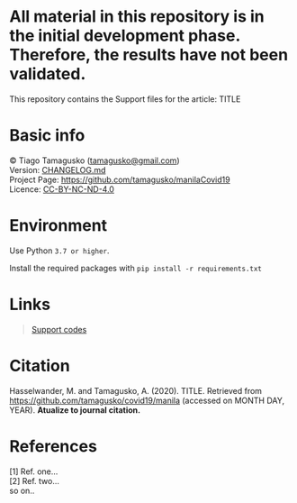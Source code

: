 # All material in this repository is in the initial development phase. Therefore, the results have not been validated.

This repository contains the Support files for the article: TITLE

# Basic info
© Tiago Tamagusko (tamagusko@gmail.com)  
Version: [CHANGELOG.md](/CHANGELOG.md)  
Project Page: <a href="https://github.com/tamagusko/manilaCovid19">https://github.com/tamagusko/manilaCovid19</a>  
Licence: [CC-BY-NC-ND-4.0](/LICENSE)

# Environment

Use Python `3.7 or higher`.

Install the required packages with `pip install -r requirements.txt`

# Links
    
> [Support codes](/manila.ipynb)  

# Citation
Hasselwander, M. and Tamagusko, A. (2020). TITLE. Retrieved from https://github.com/tamagusko/covid19/manila (accessed on MONTH DAY, YEAR). **Atualize to journal citation.**  

# References
[1] Ref. one...  
[2] Ref. two...  
so on..

